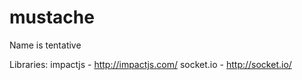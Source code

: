 mustache
========

Name is tentative


Libraries: 
impactjs - http://impactjs.com/
socket.io - http://socket.io/
